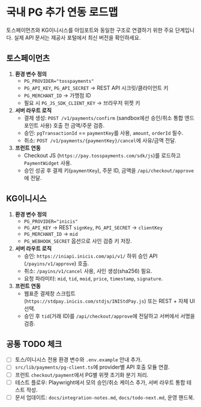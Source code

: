 # 국내 PG 추가 연동 로드맵

토스페이먼츠와 KG이니시스를 아임포트와 동일한 구조로 연결하기 위한 주요 단계입니다. 실제 API 문서는 제공사 포털에서 최신 버전을 확인하세요.

## 토스페이먼츠
1. **환경 변수 정의**
   - `PG_PROVIDER="tosspayments"`
   - `PG_API_KEY`, `PG_API_SECRET` → REST API 시크릿/클라이언트 키
   - `PG_MERCHANT_ID` → 가맹점 ID
   - 필요 시 `PG_JS_SDK_CLIENT_KEY` → 브라우저 위젯 키
2. **서버 라우트 로직**
   - 결제 생성: `POST /v1/payments/confirm` (sandbox에선 승인/취소 통합 엔드포인트 사용) 호출 전 금액/주문 검증.
   - 승인: `pgTransactionId` == `paymentKey`를 사용, `amount`, `orderId` 필수.
   - 취소: `POST /v1/payments/{paymentKey}/cancel`에 사유/금액 전달.
3. **프런트 연동**
   - Checkout JS (`https://pay.tosspayments.com/sdk/js`)를 로드하고 `PaymentWidget` 사용.
   - 승인 성공 후 결제 키(`paymentKey`), 주문 ID, 금액을 `/api/checkout/approve`에 전달.

## KG이니시스
1. **환경 변수 정의**
   - `PG_PROVIDER="inicis"`
   - `PG_API_KEY` → REST `signKey`, `PG_API_SECRET` → `clientKey`
   - `PG_MERCHANT_ID` → `mid`
   - `PG_WEBHOOK_SECRET` 옵션으로 사인 검증 키 저장.
2. **서버 라우트 로직**
   - 승인: `https://iniapi.inicis.com/api/v1/` 하위 승인 API (`/payins/v1/approve`) 호출.
   - 취소: `/payins/v1/cancel` 사용, 사인 생성(sha256) 필요.
   - 요청 파라미터: `mid`, `tid`, `moid`, `price`, `timestamp`, `signature`.
3. **프런트 연동**
   - 웹표준 결제창 스크립트(`https://stdpay.inicis.com/stdjs/INIStdPay.js`) 또는 REST + 자체 UI 선택.
   - 승인 후 `tid`(거래 ID)를 `/api/checkout/approve`에 전달하고 서버에서 서명을 검증.

## 공통 TODO 체크
- [ ] 토스/이니시스 전용 환경 변수와 `.env.example` 안내 추가.
- [ ] `src/lib/payments/pg-client.ts`에 provider별 API 호출 모듈 연결.
- [ ] 프런트 `checkout/payment`에서 PG별 위젯 초기화 분기 처리.
- [ ] 테스트 플로우: Playwright에서 모의 승인/취소 케이스 추가, 서버 라우트 통합 테스트 작성.
- [ ] 문서 업데이트: `docs/integration-notes.md`, `docs/todo-next.md`, 운영 핸드북.
